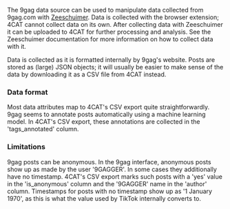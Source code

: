 The 9gag data source can be used to manipulate data collected from 9gag.com with 
[Zeeschuimer](https://github.com/digitalmethodsinitiative/zeeschuimer). Data is collected with the browser extension; 
4CAT cannot collect data on its own. After collecting data with Zeeschuimer it can be uploaded to 4CAT for further
processing and analysis. See the Zeeschuimer documentation for more information on how to collect data with it.

Data is collected as it is formatted internally by 9gag's website. Posts are stored as (large) JSON objects; it 
will usually be easier to make sense of the data by downloading it as a CSV file from 4CAT instead.

### Data format
Most data attributes map to 4CAT's CSV export quite straightforwardly. 9gag seems to annotate posts automatically using 
a machine learning model. In 4CAT's CSV export, these annotations are collected in the 'tags_annotated' column. 

### Limitations
9gag posts can be anonymous. In the 9gag interface, anonymous posts show up as made by the user '9GAGGER'. In some cases
they additionally have no timestamp. 4CAT's CSV export marks such posts with a 'yes' value in the 'is_anonymous' column
and the '9GAGGER' name in the 'author' column. Timestamps for posts with no timestamp show up as '1 January 1970', as 
this is what the value used by TikTok internally converts to. 